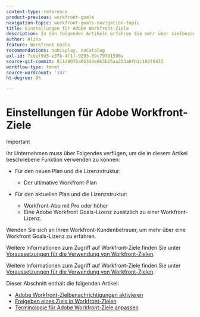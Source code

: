 ```yaml
---
content-type: reference
product-previous: workfront-goals
navigation-topic: workfront-goals-navigation-topic
title: Einstellungen für Adobe Workfront-Ziele
description: In den folgenden Artikeln erfahren Sie mehr über zielbezogene Benachrichtigungen und wie Sie ein Ziel in Adobe Workfront-Zielen freigeben können.
author: Alina
feature: Workfront Goals
recommendations: noDisplay, noCatalog
exl-id: 7cdef9d5-e37b-4f1f-9293-39c79781590a
source-git-commit: 811d8076a0b344e863b25aa253a0fb1c102f0435
workflow-type: tm+mt
source-wordcount: '137'
ht-degree: 0%

---
```


# Einstellungen für Adobe Workfront-Ziele

>[!IMPORTANT]
>
>Ihr Unternehmen muss über Folgendes verfügen, um die in diesem Artikel beschriebene Funktion verwenden zu können:
>
>* Für den neuen Plan und die Lizenzstruktur:
>
>   * Der ultimative Workfront-Plan
>    
>* Für den aktuellen Plan und die Lizenzstruktur:
>
>   * Workfront-Abo mit Pro oder höher
>   * Eine Adobe Workfront Goals-Lizenz zusätzlich zu einer Workfront-Lizenz.
>
>Wenden Sie sich an Ihren Workfront-Kundenbetreuer, um mehr über eine Workfront Goals-Lizenz zu erfahren.
> 
>Weitere Informationen zum Zugriff auf Workfront-Ziele finden Sie unter [Voraussetzungen für die Verwendung von Workfront-Zielen](/help/quicksilver/workfront-goals/goal-management/access-needed-for-wf-goals.md).

Weitere Informationen zum Zugriff auf Workfront-Ziele finden Sie unter [Voraussetzungen für die Verwendung von Workfront-Zielen](/help/quicksilver/workfront-goals/goal-management/access-needed-for-wf-goals.md).

Dieser Abschnitt enthält die folgenden Artikel:

* [ Adobe Workfront-Zielbenachrichtigungen aktivieren](../../workfront-goals/workfront-goals-settings/wf-goals-notifications.md)
* [Freigeben eines Ziels in Workfront-Zielen](../../workfront-goals/workfront-goals-settings/share-a-goal.md)
* [Terminologie für Adobe Workfront-Ziele anpassen](../workfront-goals-settings/customize-wf-goals-terminology.md)
